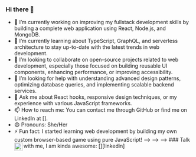 ### Hi there 👋

- 🔭 I’m currently working on improving my fullstack development skills by building a complete web application using React, Node.js, and MongoDB.
- 🌱 I’m currently learning about TypeScript, GraphQL, and serverless architecture to stay up-to-date with the latest trends in web development.
- 👯 I’m looking to collaborate on open-source projects related to web development, especially those focused on building reusable UI components, enhancing performance, or improving accessibility.
- 🤔 I’m looking for help with understanding advanced design patterns, optimizing database queries, and implementing scalable backend services.
- 💬 Ask me about React hooks, responsive design techniques, or my experience with various JavaScript frameworks.
- 📫 How to reach me: You can contact me through GitHub or find me on LinkedIn at [].
- 😄 Pronouns: She/Her
- ⚡ Fun fact:  I started learning web development by building my own custom browser-based game using pure JavaScript!
--> 
--> 
--> ### Talk with me, I am kinda awesome:
[<img align="left" alt="holisitc_developer | LinkedIn" width="22px" src="https://cdn.jsdelivr.net/npm/simple-icons@v3/icons/linkedin.svg" />][linkedin]

<br />
